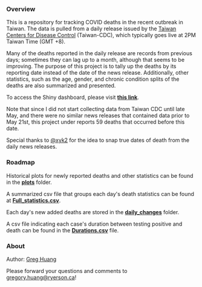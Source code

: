 ### Overview
This is a repository for tracking COVID deaths in the recent outbreak in Taiwan.
The data is pulled from a daily release issued by the [Taiwan Centers for Disease Control](https://www.cdc.gov.tw/) (Taiwan-CDC), which typically goes live at 2PM 
Taiwan Time (GMT +8). 

Many of the deaths reported in the daily release are records from previous days; 
sometimes they can lag up to a month, although that seems to be improving. The 
purpose of this project is to tally up the deaths by its reporting date instead
of the date of the news release. Additionally, other statistics, such as the age,
gender, and chronic condition splits of the deaths are also summarized and presented. 

To access the Shiny dashboard, please visit [**this link**](https://greghuang8.shinyapps.io/Taiwan_Covid_Dash).

Note that since I did not start collecting data from Taiwan CDC until late May, 
and there were no similar news releases that contained data prior to May 21st,
this project under reports 59 deaths that occurred before this date. 


Special thanks to [@xyk2](https://github.com/xyk2) for the idea to snap true 
dates of death from the daily news releases. 

### Roadmap 

Historical plots for newly reported deaths and other statistics can be found in the [**plots**](https://github.com/greghuang8/Taiwan_Covid_Dash/tree/main/plots) folder. 

A summarized csv file that groups each day's death statistics can be found at 
[**Full_statistics.csv**](https://github.com/greghuang8/Taiwan_Covid_Dash/blob/main/Full_statistics.csv).

Each day's new added deaths are stored in the [**daily_changes**](https://github.com/greghuang8/Taiwan_Covid_Dash/tree/main/daily_changes) folder. 

A csv file indicating each case's duration between testing positive and death can be found in the [**Durations.csv**](https://github.com/greghuang8/Taiwan_Covid_Dash/blob/main/Durations.csv) file. 

### About
Author: [Greg Huang](https://github.com/greghuang8)

Please forward your questions and comments to <gregory.huang@ryerson.ca>!






